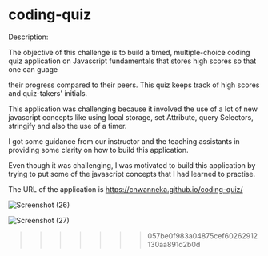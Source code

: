 # coding-quiz

Description:

The objective of this challenge is to build a timed, multiple-choice coding quiz application on Javascript fundamentals that stores high scores so that one can guage 

their progress compared to their peers. This quiz keeps track of high scores and quiz-takers' initials.

This application was challenging because it involved the use of a lot of new javascript concepts like using local storage, set Attribute, query Selectors, stringify and also the use of a timer.

I got some guidance from our instructor and the teaching assistants in providing some clarity on how to build this application.

Even though it was challenging, I was motivated to build this application by trying to put some of the javascript concepts that I had learned to practise.

The URL of the application is https://cnwanneka.github.io/coding-quiz/

![Screenshot (26)](https://user-images.githubusercontent.com/68708065/219039308-9b441933-0642-4308-9c98-ff66fbeb39da.png)

![Screenshot (27)](https://user-images.githubusercontent.com/68708065/219039506-8ed18b72-2bfe-4cd5-8551-9500ec714e22.png)
>>>>>>> 057be0f983a04875cef60262912130aa891d2b0d
